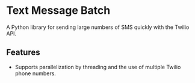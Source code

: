 # Text Message Batch
A Python library for sending large numbers of SMS quickly with the Twilio API.

## Features
- Supports parallelization by threading and the use of multiple Twilio phone numbers.